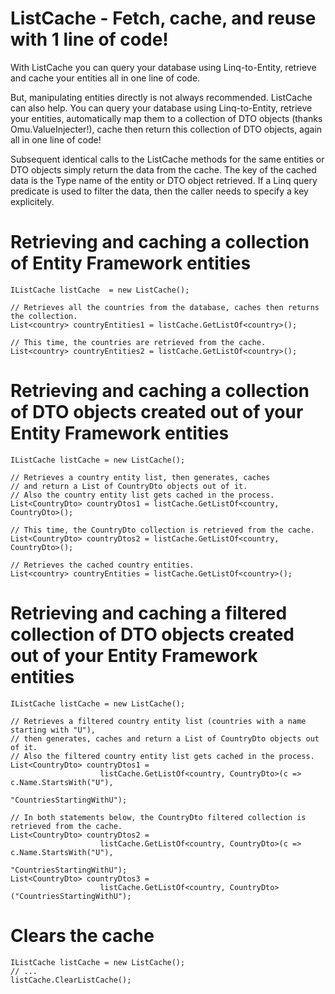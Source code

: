 ﻿ListCache - Fetch, cache, and reuse with 1 line of code!
========================================================

With ListCache you can query your database using Linq-to-Entity, retrieve and cache your entities all in one line of code.
 
But, manipulating entities directly is not always recommended. ListCache can also help. You can query your database using Linq-to-Entity, retrieve your entities, automatically map them to a collection of DTO objects (thanks Omu.ValueInjecter!), cache then return this collection of DTO objects, again all in one line of code!

Subsequent identical calls to the ListCache methods for the same entities or DTO objects simply return the data from the cache. The key of the cached data is the Type name of the entity or DTO object retrieved. If a Linq query predicate is used to filter the data, then the caller needs to specify a key explicitely.


Retrieving and caching a collection of Entity Framework entities
================================================================
```
IListCache listCache  = new ListCache();

// Retrieves all the countries from the database, caches then returns the collection.
List<country> countryEntities1 = listCache.GetListOf<country>(); 

// This time, the countries are retrieved from the cache.
List<country> countryEntities2 = listCache.GetListOf<country>(); 
```

Retrieving and caching a collection of DTO objects created out of your Entity Framework entities
================================================================================================
```
IListCache listCache = new ListCache();

// Retrieves a country entity list, then generates, caches 
// and return a List of CountryDto objects out of it. 
// Also the country entity list gets cached in the process.
List<CountryDto> countryDtos1 = listCache.GetListOf<country, CountryDto>(); 

// This time, the CountryDto collection is retrieved from the cache.
List<CountryDto> countryDtos2 = listCache.GetListOf<country, CountryDto>();

// Retrieves the cached country entities.
List<country> countryEntities = listCache.GetListOf<country>(); 
```

Retrieving and caching a filtered collection of DTO objects created out of your Entity Framework entities
=========================================================================================================
```
IListCache listCache = new ListCache();

// Retrieves a filtered country entity list (countries with a name starting with "U"), 
// then generates, caches and return a List of CountryDto objects out of it. 
// Also the filtered country entity list gets cached in the process.
List<CountryDto> countryDtos1 = 
					listCache.GetListOf<country, CountryDto>(c => c.Name.StartsWith("U"), 
															 "CountriesStartingWithU"); 

// In both statements below, the CountryDto filtered collection is retrieved from the cache.
List<CountryDto> countryDtos2 = 
					listCache.GetListOf<country, CountryDto>(c => c.Name.StartsWith("U"), 
															 "CountriesStartingWithU"); 
List<CountryDto> countryDtos3 = 
					listCache.GetListOf<country, CountryDto>("CountriesStartingWithU");
```

Clears the cache
=========================================================================================================
```
IListCache listCache = new ListCache();
// ...
listCache.ClearListCache();
```
